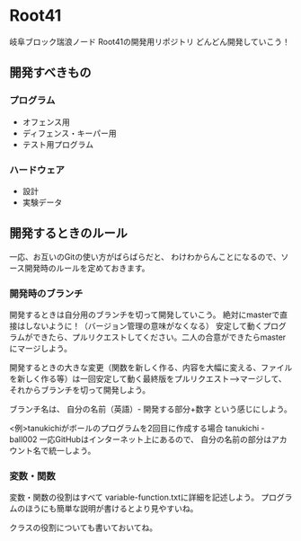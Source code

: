 # Root41
岐阜ブロック瑞浪ノード Root41の開発用リポジトリ
どんどん開発していこう！

## 開発すべきもの

### プログラム

* オフェンス用
* ディフェンス・キーパー用
* テスト用プログラム


### ハードウェア

* 設計
* 実験データ

## 開発するときのルール

一応、お互いのGitの使い方がばらばらだと、
わけわからんことになるので、ソース開発時のルールを定めておきます。

### 開発時のブランチ

開発するときは自分用のブランチを切って開発していこう。
絶対にmasterで直接はしないように！（バージョン管理の意味がなくなる）
安定して動くプログラムができたら、プルリクエストしてください。二人の合意ができたらmasterにマージしよう。

開発するときの大きな変更（関数を新しく作る、内容を大幅に変える、ファイルを新しく作る等）は一回安定して動く最終版をプルリクエスト-->マージして、それからブランチを切って開発しよう。

ブランチ名は、
自分の名前（英語）- 開発する部分+数字
という感じにしよう。

<例>tanukichiがボールのプログラムを2回目に作成する場合
tanukichi - ball002
一応GitHubはインターネット上にあるので、
自分の名前の部分はアカウント名で統一しよう。

### 変数・関数

変数・関数の役割はすべて
variable-function.txtに詳細を記述しよう。
プログラムのほうにも簡単な説明が書けるとより見やすいね。

クラスの役割についても書いておいてね。
